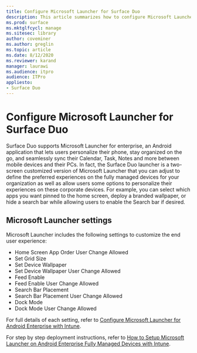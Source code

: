 ```yaml
---
title: Configure Microsoft Launcher for Surface Duo
description: This article summarizes how to configure Microsoft Launcher for managed devices in commercial environments. 
ms.prod: surface
ms.mktglfcycl: manage
ms.sitesec: library
author: coveminer
ms.author: greglin
ms.topic: article
ms.date: 8/12/2020
ms.reviewer: karand
manager: laurawi
ms.audience: itpro
audience: ITPro
appliesto:
- Surface Duo
---
```


# Configure Microsoft Launcher for Surface Duo

Surface Duo supports Microsoft Launcher for enterprise, an Android application that lets users personalize their phone, stay organized on the go, and seamlessly sync their Calendar, Task, Notes and more between mobile devices and their PCs. In fact, the Surface Duo launcher is a two-screen customized version of  Microsoft Launcher that you can adjust to define the preferred experiences on the fully managed devices for your organization as well as allow users some options to personalize their experiences on these corporate devices. For example, you can select which apps you want pinned to the home screen, deploy a branded wallpaper, or hide a search bar while allowing users to enable the Search bar if desired.

## Microsoft Launcher settings

Microsoft Launcher includes the following settings to customize the end user experience:


- Home Screen App Order User Change Allowed
- Set Grid Size
- Set Device Wallpaper
- Set Device Wallpaper User Change Allowed
- Feed Enable
- Feed Enable User Change Allowed
- Search Bar Placement
- Search Bar Placement User Change Allowed
- Dock Mode
- Dock Mode User Change Allowed

For full details of each setting, refer to [Configure Microsoft Launcher for Android Enterprise with Intune](https://docs.microsoft.com/mem/intune/apps/configure-microsoft-launcher).

For step by step deployment instructions, refer to [How to Setup Microsoft Launcher on Android Enterprise Fully Managed Devices with Intune](https://techcommunity.microsoft.com/t5/intune-customer-success/how-to-setup-microsoft-launcher-on-android-enterprise-fully/ba-p/1482134).
